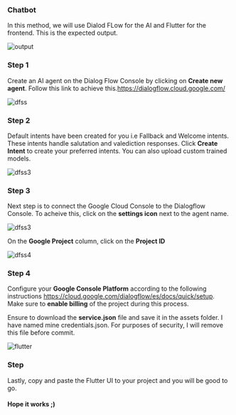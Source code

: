 <h3>Chatbot</h3>

In this method, we will use Dialod FLow for the AI and Flutter for the frontend. This is the expected output.

![output](https://user-images.githubusercontent.com/55271909/156922744-3eeafec8-3715-4e9c-bdaf-610ad2779816.png)


<h3>Step 1</h3>

Create an AI agent on the Dialog Flow Console by clicking on <b>Create new agent</b>. Follow this link to achieve this.https://dialogflow.cloud.google.com/

![dfss](https://user-images.githubusercontent.com/55271909/156922675-2836e7ad-bda5-4f25-9c1e-f2cf0e532ed2.png)


<h3>Step 2</h3>
Default intents have been created for you i.e Fallback and Welcome intents. These intents handle salutation and valediction responses.
Click <b>Create Intent</b> to create your preferred intents. You can also upload custom trained models.


![dfss3](https://user-images.githubusercontent.com/55271909/156923101-bffb1b42-4302-4536-a632-53fcfe05eb9b.png)


<h3>Step 3</h3>
Next step is to connect the Google Cloud Console to the Dialogflow Console. To acheive this, click on the <b>settings icon</b> next to the agent name.


![dfss3](https://user-images.githubusercontent.com/55271909/156923361-d8335e49-325a-4764-b41c-1396b136dd70.png)



On the <b>Google Project</b> column, click on the <b>Project ID</b>

![dfss4](https://user-images.githubusercontent.com/55271909/156923895-c2dbc4e4-6ca9-4578-baf3-c48fcec6b76e.png)


<h3>Step 4</h3>

Configure your <b>Google Console Platform</b> according to the following instructions https://cloud.google.com/dialogflow/es/docs/quick/setup.
Make sure to <b>enable billing</b> of the project during this process.

Ensure to download the <b>service.json</b> file and save it in the assets folder. I have named mine credentials.json. For purposes of security, I will remove this file before commit.



![flutter](https://user-images.githubusercontent.com/55271909/156923761-fdb7b009-626f-4d36-8711-4ba9a4118ff8.png)


<h3>Step </h3>
Lastly, copy and paste the Flutter UI to your project and you will be good to go.

<h4>Hope it works ;) </h4>


